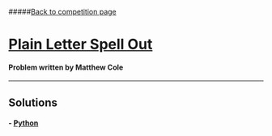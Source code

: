#####[Back to competition page](../README.md)

# [Plain Letter Spell Out](./problem.pdf)
#### Problem written by Matthew Cole

--------
## Solutions

#### - [Python](./solution.py/)
